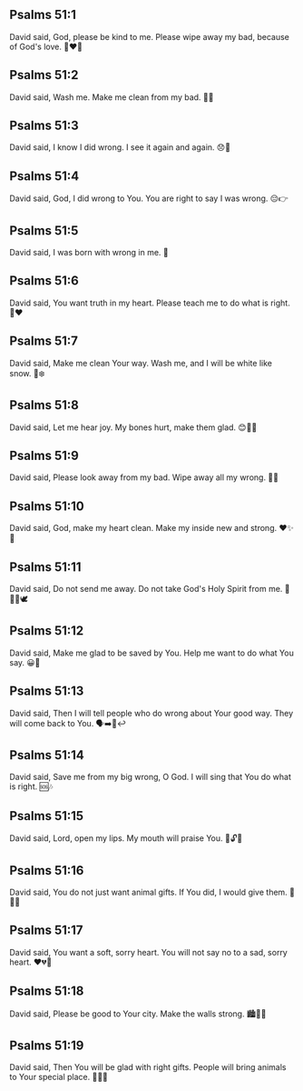 ## Psalms 51:1
David said, God, please be kind to me. Please wipe away my bad, because of God's love. 🙏❤️🧽
## Psalms 51:2
David said, Wash me. Make me clean from my bad. 🧼💧
## Psalms 51:3
David said, I know I did wrong. I see it again and again. 😞👀
## Psalms 51:4
David said, God, I did wrong to You. You are right to say I was wrong. 😔👉
## Psalms 51:5
David said, I was born with wrong in me. 👶
## Psalms 51:6
David said, You want truth in my heart. Please teach me to do what is right. 📖❤️
## Psalms 51:7
David said, Make me clean Your way. Wash me, and I will be white like snow. 🧼❄️
## Psalms 51:8
David said, Let me hear joy. My bones hurt, make them glad. 😊🎵🦴
## Psalms 51:9
David said, Please look away from my bad. Wipe away all my wrong. 🙈🧽
## Psalms 51:10
David said, God, make my heart clean. Make my inside new and strong. ❤️✨💪
## Psalms 51:11
David said, Do not send me away. Do not take God's Holy Spirit from me. 🚫🏃‍♂️🕊️
## Psalms 51:12
David said, Make me glad to be saved by You. Help me want to do what You say. 😀🙌
## Psalms 51:13
David said, Then I will tell people who do wrong about Your good way. They will come back to You. 🗣️➡️👥↩️
## Psalms 51:14
David said, Save me from my big wrong, O God. I will sing that You do what is right. 🆘🎶
## Psalms 51:15
David said, Lord, open my lips. My mouth will praise You. 👄🔓🙌
## Psalms 51:16
David said, You do not just want animal gifts. If You did, I would give them. 🐑🎁🚫
## Psalms 51:17
David said, You want a soft, sorry heart. You will not say no to a sad, sorry heart. ❤️💔🙏
## Psalms 51:18
David said, Please be good to Your city. Make the walls strong. 🏙️🧱💪
## Psalms 51:19
David said, Then You will be glad with right gifts. People will bring animals to Your special place. 🐂🐑😊
